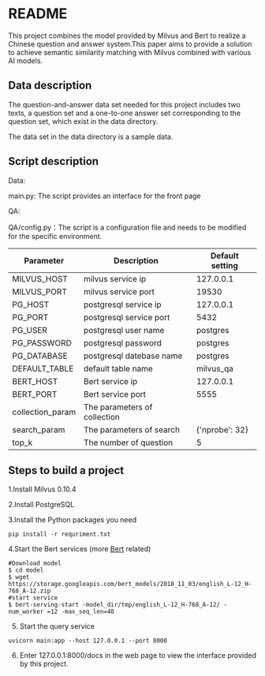 # README

This project combines the model provided by Milvus and Bert to realize a Chinese question and answer system.This paper aims to provide a solution to achieve semantic similarity matching with Milvus combined with various AI models.

## Data description

The question-and-answer data set needed for this project includes two texts, a question set and a one-to-one answer set corresponding to the question set, which exist in the data directory.

The data set in the data directory is a sample data.



## Script description

Data:

main.py: The script provides an interface for the front page

QA:

QA/config.py：The script is a configuration file and needs to be modified for the specific environment.

| Parameter        | Description                  | Default setting |
| ---------------- | ---------------------------- | --------------- |
| MILVUS_HOST      | milvus service ip            | 127.0.0.1       |
| MILVUS_PORT      | milvus service port          | 19530           |
| PG_HOST          | postgresql service ip        | 127.0.0.1       |
| PG_PORT          | postgresql service port      | 5432            |
| PG_USER          | postgresql user name         | postgres        |
| PG_PASSWORD      | postgresql password          | postgres        |
| PG_DATABASE      | postgresql datebase name     | postgres        |
| DEFAULT_TABLE    | default  table name          | milvus_qa       |
| BERT_HOST        | Bert service ip              | 127.0.0.1       |
| BERT_PORT        | Bert service port            | 5555            |
| collection_param | The parameters of collection |                 |
| search_param     | The parameters of search     | {'nprobe': 32}  |
| top_k            | The number of question       | 5               |

## Steps to build a project

1.Install Milvus 0.10.4

2.Install PostgreSQL

3.Install the Python packages you need

```shell
pip install -r requriment.txt
```

4.Start the Bert services (more [Bert](https://github.com/hanxiao/bert-as-service#building-a-qa-semantic-search-engine-in-3-minutes) related)

```shell
#Download model
$ cd model
$ wget https://storage.googleapis.com/bert_models/2018_11_03/english_L-12_H-768_A-12.zip
#start service
$ bert-serving-start -model_dir/tmp/english_L-12_H-768_A-12/ -num_worker =12 -max_seq_len=40
```

5. Start the query service

```shell
uvicorn main:app --host 127.0.0.1 --port 8000
```

6. Enter 127.0.0.1:8000/docs in the web page to view the interface provided by this project.